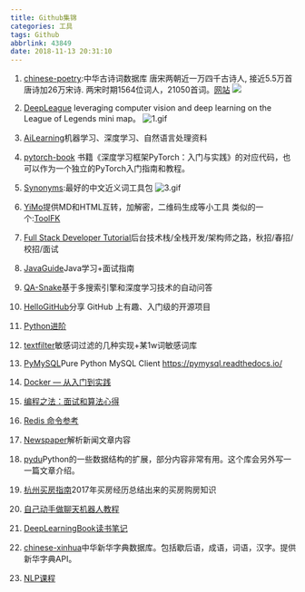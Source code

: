 ```yaml
---
title: Github集锦
categories: 工具
tags: Github
abbrlink: 43849
date: 2018-11-13 20:31:10
---
```

1. [chinese-poetry](https://github.com/chinese-poetry/chinese-poetry):中华古诗词数据库
唐宋两朝近一万四千古诗人, 接近5.5万首唐诗加26万宋诗. 两宋时期1564位词人，21050首词。[网站](http://shici.store)
![](https://i.loli.net/2018/11/13/5beae0fb0e23a.png)

<!--more-->
2. [DeepLeague](https://github.com/farzaa/DeepLeague)
leveraging computer vision and deep learning on the League of Legends mini map。
![1.gif](https://i.loli.net/2018/11/13/5beac610c04e1.gif)

3. [AiLearning](https://github.com/apachecn/AiLearning)机器学习、深度学习、自然语言处理资料

4. [pytorch-book](https://github.com/chenyuntc/pytorch-book)
书籍《深度学习框架PyTorch：入门与实践》的对应代码，也可以作为一个独立的PyTorch入门指南和教程。

5. [Synonyms](https://github.com/huyingxi/Synonyms):最好的中文近义词工具包
![3.gif](https://i.loli.net/2018/11/13/5beac7cf7dbaf.gif)
6. [YiMo](https://tools.yimo.link/#/home)提供MD和HTML互转，加解密，二维码生成等小工具
   类似的一个:[ToolFK](https://www.toolfk.com/)

7. [Full Stack Developer Tutorial](https://github.com/frank-lam/2019_campus_apply)后台技术栈/全栈开发/架构师之路，秋招/春招/校招/面试

8. [JavaGuide](https://github.com/Snailclimb/JavaGuide)Java学习+面试指南
9. [QA-Snake](https://github.com/SnakeHacker/QA-Snake)基于多搜索引擎和深度学习技术的自动问答
10. [HelloGitHub](https://www.hellogithub.com/)分享 GitHub 上有趣、入门级的开源项目
11. [Python进阶](https://eastlakeside.gitbooks.io/interpy-zh/content/)
12. [textfilter](https://github.com/observerss/textfilter)敏感词过滤的几种实现+某1w词敏感词库
13. [PyMySQL](https://github.com/PyMySQL/PyMySQL)Pure Python MySQL Client https://pymysql.readthedocs.io/
14. [Docker — 从入门到实践](https://github.com/yeasy/docker_practice)
15. [编程之法：面试和算法心得](https://github.com/julycoding/The-Art-Of-Programming-By-July/blob/master/ebook/zh/Readme.md)
16. [Redis 命令参考](http://redisdoc.com/)
17. [Newspaper](https://newspaper.readthedocs.io/en/latest/)解析新闻文章内容
18. [pydu](https://flaggo.github.io/pydu/#/?id=pydu)Python的一些数据结构的扩展，部分内容非常有用。这个库会另外写一一篇文章介绍。
19. [杭州买房指南](https://houshanren.gitbooks.io/hangzhou_house_knowledge/content/)2017年买房经历总结出来的买房购房知识
20. [自己动手做聊天机器人教程](https://github.com/warmheartli/ChatBotCourse/blob/master/README.md)
21. [DeepLearningBook读书笔记](https://github.com/exacity/simplified-deeplearning/blob/master/README.md)
22. [chinese-xinhua](https://github.com/pwxcoo/chinese-xinhua)中华新华字典数据库。包括歇后语，成语，词语，汉字。提供新华字典API。
23. [NLP课程](https://github.com/yandexdataschool/nlp_course)